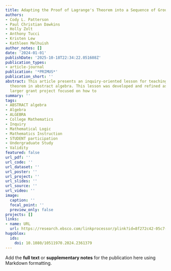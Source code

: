 ```yaml
---
title: Adapting the Proof of Lagrange's Theorem into a Sequence of Group-Work Tasks
authors:
- Cody L. Patterson
- Paul Christian Dawkins
- Holly Zolt
- Anthony Tucci
- Kristen Lew
- Kathleen Melhuish
author_notes: []
date: '2024-01-01'
publishDate: '2025-10-18T22:34:22.051608Z'
publication_types:
- article-journal
publication: '*PRIMUS*'
publication_short: ''
abstract: This article presents an inquiry-oriented lesson for teaching Lagrange's
  theorem in abstract algebra. This lesson was developed and refined as part of a
  larger grant project focused on how to
summary: ''
tags:
- ABSTRACT algebra
- Algebra
- ALGEBRA
- College Mathematics
- Inquiry
- Mathematical Logic
- Mathematics Instruction
- STUDENT participation
- Undergraduate Study
- Validity
featured: false
url_pdf: ''
url_code: ''
url_dataset: ''
url_poster: ''
url_project: ''
url_slides: ''
url_source: ''
url_video: ''
image:
  caption: ''
  focal_point: ''
  preview_only: false
projects: []
links:
- name: URL
  url: https://research.ebsco.com/linkprocessor/plink?id=8f272c42-05c7-34f4-9d4f-4ea40970a6fa
hugoblox:
  ids:
    doi: 10.1080/10511970.2024.2361379
---
```


Add the **full text** or **supplementary notes** for the publication here using Markdown formatting.
